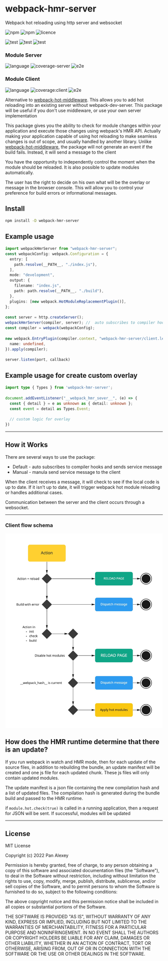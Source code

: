 # webpack-hmr-server
Webpack hot reloading using http server and websocket

![npm](https://img.shields.io/npm/v/webpack-hmr-server)
![npm](https://img.shields.io/npm/dm/webpack-hmr-server)
![licence](https://img.shields.io/badge/licence-MIT-green)

![test](https://img.shields.io/badge/ReactJS-success-green)
![test](https://img.shields.io/badge/VueJS-todo-red)
![test](https://img.shields.io/badge/VanillaJS-done-green)

### Module Server 
![language](https://img.shields.io/badge/language-typescript-blue)
![coverage-server](https://img.shields.io/badge/coverage-100%25-green)
![e2e](https://img.shields.io/badge/e2e-done-green)

### Module Client
![language](https://img.shields.io/badge/language-typescript-blue)
![coverage:client](https://img.shields.io/badge/coverage-100%25-green)
![e2e](https://img.shields.io/badge/e2e-done-green)


Alternative to [webpack-hot-middleware](https://www.npmjs.com/package/webpack-hot-middleware). This allows you to add hot reloading into an existing server without webpack-dev-server. This package will be useful if you don't use middleware, or use your own server implementation

This package gives you the ability to check for module changes within your application and execute those changes using webpack's HMR API. 
Actually making your application capable of using hot reloading to make seamless changes is out of scope, and usually handled by another library.
Unlike [webpack-hot-middleware](https://www.npmjs.com/package/webpack-hot-middleware), the package will not generate an event if the build fails. Instead, it will send a message to the client

You have the opportunity to independently control the moment when the module should be reloaded. It is also possible to update modules automatically.

The user has the right to decide on his own what will be the overlay or message in the browser console. This will allow you to control your preference for build errors or informational messages.

## Install

```sh
npm install -D webpack-hmr-server
```

## Example usage

```ts
import webpackHmrServer from "webpack-hmr-server";
const webpackConfig: webpack.Configuration = {
  entry: [
    path.resolve(__PATH__, "./index.js"),
  ],
  mode: "development",
  output: {
    filename: "index.js",
    path: path.resolve(__PATH__, "./build"),
  },
  plugins: [new webpack.HotModuleReplacementPlugin()],
};

const server = http.createServer();
webpackHmrServer(compiler, server); //  auto subscribes to compiler hooks and sends service message
const compiler = webpack(webpackConfig);

new webpack.EntryPlugin(compiler.context, "webpack-hmr-server/client.legacy.js", {
  name: undefined,
}).apply(compiler);

server.listen(port, callback)
```


## Example usage for create custom overlay

```ts
import type { Types } from 'webpack-hmr-server';

document.addEventListener("__webpack_hmr_sever__", (e) => {
  const { detail } = e as unknown as { detail: unknown };
  const event = detail as Types.Event;

  // custom logic for overlay
})
```

- - -

## How it Works

There are several ways to use the package:
 * Default - auto subscribes to compiler hooks and sends service message
 * Manual - manula send service message to the client

When the client receives a message, it will check to see if the local code is up to date. If it isn't up to date, it will trigger webpack hot module reloading or handles additional cases.

Communication between the server and the client occurs through a websocket.

- - -
### Client flow schema

![Client flow schema](https://github.com/pan-alexey/webpack-hmr-server/blob/main/static/flow-client.jpg?raw=true)

## How does the HMR runtime determine that there is an update?

If you run webpack in watch and HMR mode, then for each update of the source files, in addition to rebuilding the bundle, an update manifest will be created and one js file for each updated chunk. These js files will only contain updated modules.


The update manifest is a json file containing the new compilation hash and a list of updated files. The compilation hash is generated during the bundle build and passed to the HMR runtime.

if ```module.hot.check(true)``` is called in a running application, then a request for JSON will be sent. If successful, modules will be updated

- - -

## License

MIT License

Copyright (c) 2022 Pan Alexey

Permission is hereby granted, free of charge, to any person obtaining a copy
of this software and associated documentation files (the "Software"), to deal
in the Software without restriction, including without limitation the rights
to use, copy, modify, merge, publish, distribute, sublicense, and/or sell
copies of the Software, and to permit persons to whom the Software is
furnished to do so, subject to the following conditions:

The above copyright notice and this permission notice shall be included in all
copies or substantial portions of the Software.

THE SOFTWARE IS PROVIDED "AS IS", WITHOUT WARRANTY OF ANY KIND, EXPRESS OR
IMPLIED, INCLUDING BUT NOT LIMITED TO THE WARRANTIES OF MERCHANTABILITY,
FITNESS FOR A PARTICULAR PURPOSE AND NONINFRINGEMENT. IN NO EVENT SHALL THE
AUTHORS OR COPYRIGHT HOLDERS BE LIABLE FOR ANY CLAIM, DAMAGES OR OTHER
LIABILITY, WHETHER IN AN ACTION OF CONTRACT, TORT OR OTHERWISE, ARISING FROM,
OUT OF OR IN CONNECTION WITH THE SOFTWARE OR THE USE OR OTHER DEALINGS IN THE
SOFTWARE.
